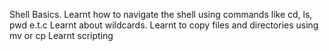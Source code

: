 Shell Basics.
Learnt how to navigate the shell using commands like cd, ls, pwd e.t.c
Learnt about wildcards.
Learnt to copy files and directories using mv or cp
Learnt scripting
